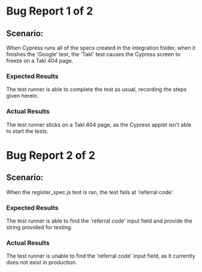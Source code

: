 # Bug Report 1 of 2

##  Scenario:
When Cypress runs all of the specs created in the integration folder, when it finishes the 'Google' test, the 'Takl' test causes the Cypress screen to freeze on a Takl 404 page.
### Expected Results
The test runner is able to complete the test as usual, recording the steps given herein.
### Actual Results
The test runner sticks on a Takl 404 page, as the Cypress applet isn't able to start the tests.


# Bug Report 2 of 2

##  Scenario:
When the register_spec.js test is ran, the test fails at 'referral code'.
### Expected Results
The test runner is able to find the 'referral code' input field and provide the string provided for testing.
### Actual Results
The test runner is unable to find the 'referral code' input field, as it currently does not exist in production.
